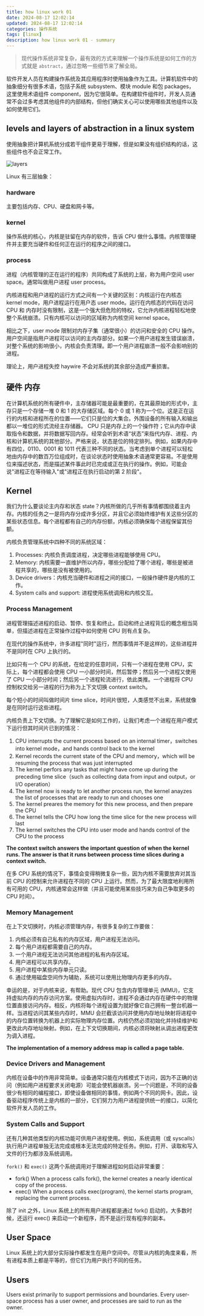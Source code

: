 ```yaml
---
title: how linux work 01
date: 2024-08-17 12:02:14
updated: 2024-08-17 12:02:14
categories: 操作系统
tags: [linux]
description: how linux work 01 - summary
---
```


> 现代操作系统非常复杂，最有效的方式来理解一个操作系统是如何工作的方式就是 `abstract`，通过忽略一些细节来了解全局。

软件开发人员在构建操作系统及其应用程序时使用抽象作为工具。计算机软件中的抽象细分有很多术语，包括子系统 subsystem、模块 module 和包 packages，这里使用术语组件 component，因为它很简单。在构建软件组件时，开发人员通常不会过多考虑其他组件的内部结构，但他们确实关心可以使用哪些其他组件以及如何使用它们。

## levels and layers of abstraction in a linux system
使用抽象把计算机系统分成若干组件更易于理解，但是如果没有组织结构的话，这些组件也不会正常工作。

![layers](layers.png)

Linux 有三层抽象：

### hardware
主要包括内存、CPU、硬盘和网卡等。

### kernel
操作系统的核心，内核是驻留在内存的软件，告诉 CPU 做什么事情。内核管理硬件并主要充当硬件和任何正在运行的程序之间的接口。

### process
进程（内核管理的正在运行的程序）共同构成了系统的上层，称为用户空间 user space。通常叫做用户进程 user process。

内核进程和用户进程的运行方式之间有一个关键的区别：内核运行在内核态 kernel mode，用户进程运行在用户态 user mode。运行在内核态的代码在访问 CPU 和 内存时没有限制，这是一个强大但危险的特权，它允许内核进程轻松地使整个系统崩溃。只有内核可以访问的区域称为内核空间 kernel space。

相比之下，user mode 限制对内存子集（通常很小）的访问和安全的 CPU 操作。用户空间是指用户进程可以访问的主内存部分。如果一个用户进程发生错误崩溃，对整个系统的影响很小，内核会负责清理。即一个用户进程崩溃一般不会影响别的进程。

理论上，用户进程失控 haywire 不会对系统的其余部分造成严重损害。

## 硬件 内存
在计算机系统的所有硬件中，主存储器可能是最重要的，在其最原始的形式中，主存只是一个存储一堆 0 和 1 的大存储区域。每个 0 或 1 称为一个位。这是正在运行的内核和进程所在的位置——它们只是位的大集合。外围设备的所有输入和输出都以一堆位的形式流经主存储器。 CPU 只是内存上的一个操作符；它从内存中读取指令和数据，并将数据写回内存。经常会听到术语“状态”来指代内存、进程、内核和计算机系统的其他部分。严格来说，状态是位的特定排列。例如，如果内存中有四位，0110、0001 和 1011 代表三种不同的状态。当考虑到单个进程可以轻松地由内存中的数百万位组成时，在谈论状态时使用抽象术语通常更容易。不是使用位来描述状态，而是描述某件事此时已完成或正在执行的操作。例如，可能会说"进程正在等待输入"或"进程正在执行启动的第 2 阶段"。

## Kernel
我们为什么要谈论主内存和状态 state？内核所做的几乎所有事情都围绕着主内存。内核的任务之一是将内存分成许多分区，并且它必须始终维护有关这些分区的某些状态信息。每个进程都有自己的内存份额，内核必须确保每个进程保留其份额。

内核负责管理系统中四种不同的系统区域：
1. Processes: 内核负责调度进程，决定哪些进程能够使用 CPU。
2. Memory: 内核需要一直维护所以内存，哪些分配给了哪个进程，哪些是被进程共享的，哪些是没有被使用的。
3. Device drivers：内核充当硬件和进程之间的接口，一般操作硬件是内核的工作。
4. System calls and support: 进程使用系统调用和内核交互。

### Process Management
进程管理描述进程的启动、暂停、恢复和终止。启动和终止进程背后的概念相当简单，但描述进程在正常操作过程中如何使用 CPU 则有点复杂。

在现代的操作系统中，许多进程"同时"运行，然而事情并不是这样的，这些进程并不是同时在 CPU 上执行的。

比如只有一个 CPU 的系统，在给定的任意时间，只有一个进程在使用 CPU，实际上，每个进程都会使用 CPU 一小部分时间，然后暂停；然后另一个进程又使用了 CPU 一小部分时间；然后另一个进程轮流进行，依此类推。一个进程将 CPU 控制权交给另一进程的行为称为上下文切换 context switch。

每个短小的时间叫做时间片 time slice，时间片很短，人类感觉不出来，系统就像是在同时运行这些进程。

内核负责上下文切换。为了理解它是如何工作的，让我们考虑一个进程在用户模式下运行但其时间片已到的情况：
1. CPU interrupts the current process based on an internal timer，switches into kernel mode，and hands control back to the kernel
2. Kernel records the current state of the CPU and memory，which will be resuming the process that was just interrupted
3. The kernel perfors any tasks that might have come up during the preceding time slice（such as collecting data from input and output，or I/O operation）
4. The kernel now is ready to let another process run, the kernel anayzes the list of processes that are ready to run and chooses one
5. The kernel preares the memory for this new process, and then prepare the CPU 
6. The kernel tells the CPU how long the time slice for the new process will last
7. The kernel switches the CPU into user mode and hands control of the CPU to the process

**The context switch answers the important question of when the kernel runs. The answer is that it runs between process time slices during a context switch.**

在多 CPU 系统的情况下，事情会变得稍微复杂一些，因为内核不需要放弃对其当前 CPU 的控制来允许进程在不同的 CPU 上运行。然而，为了最大限度地利用所有可用的 CPU，内核通常会这样做（并且可能使用某些技巧来为自己争取更多的 CPU 时间）。

### Memory Management
在上下文切换时，内核必须管理内存，有很多复杂的工作要做：
1. 内核必须有自己私有的内存区域，用户进程无法访问。
2. 每个用户进程都需要自己的内存。
3. 一个用户进程无法访问其他进程的私有内存区域。
4. 用户进程可以共享内存。
5. 用户进程中某些内存单元只读。
6. 通过使用磁盘空间作为辅助，系统可以使用比物理内存更多的内存。

幸运的是，对于内核来说，有帮助。现代 CPU 包含内存管理单元 (MMU)，它支持虚拟内存的内存访问方案。使用虚拟内存时，进程不会通过内存在硬件中的物理位置直接访问内存。相反，内核将每个进程设置为就好像它自己拥有一整台机器一样。当进程访问其某些内存时，MMU 会拦截该访问并使用内存地址映射将进程中的内存位置转换为机器上的实际物理内存位置。内核仍然必须初始化并持续维护和更改此内存地址映射。例如，在上下文切换期间，内核必须将映射从调出进程更改为调入进程。

**The implementation of a memory address map is called a page table.**

### Device Drivers and Management
内核在设备中的作用非常简单。设备通常只能在内核模式下访问，因为不正确的访问（例如用户进程要求关闭电源）可能会使机器崩溃。另一个问题是，不同的设备很少有相同的编程接口，即使设备做相同的事情，例如两个不同的网卡。因此，设备驱动程序传统上是内核的一部分，它们努力为用户进程提供统一的接口，以简化软件开发人员的工作。

### System Calls and Support
还有几种其他类型的内核功能可供用户进程使用。例如，系统调用（或 syscalls）执行用户进程单独无法完成或根本无法完成的特定任务。例如，打开、读取和写入文件的行为都涉及系统调用。

`fork()` 和 `exec()` 这两个系统调用对于理解进程如何启动非常重要：
- fork() When a process calls fork(), the kernel creates a nearly identical copy of the process.
- exec() When a process calls exec(program), the kernel starts program, replacing the current process.

除了 init 之外，Linux 系统上的所有用户进程都是通过 fork() 启动的，大多数时候，还运行 exec() 来启动一个新程序，而不是运行现有程序的副本。

## User Space
Linux 系统上的大部分实际操作都发生在用户空间中。尽管从内核的角度来看，所有进程本质上都是平等的，但它们为用户执行不同的任务。

## Users
Users exist primarily to support permissions and boundaries. Every user-space process has a user owner, and processes are said to run as the owner. 

